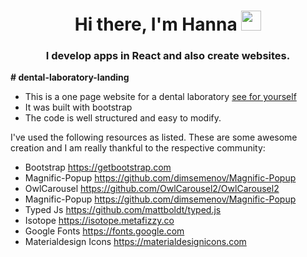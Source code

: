 <h1 align="center">Hi there, I'm Hanna
<img src="https://github.com/blackcater/blackcater/raw/main/images/Hi.gif" height="32"/></h1>
<h3 align="center">I develop apps in React and also create websites.</h3>
<p><b># dental-laboratory-landing</b>

- This is a one page website for a dental laboratory [see for yourself](https://hanna8888.github.io/dental-laboratory-landing/)
- It was built with bootstrap 
- The code is well structured and easy to modify.


I've used the following resources as listed. These are some awesome creation and I am really thankful to the respective community:

- Bootstrap https://getbootstrap.com
- Magnific-Popup https://github.com/dimsemenov/Magnific-Popup
- OwlCarousel https://github.com/OwlCarousel2/OwlCarousel2
- Magnific-Popup https://github.com/dimsemenov/Magnific-Popup
- Typed Js https://github.com/mattboldt/typed.js
- Isotope https://isotope.metafizzy.co
- Google Fonts https://fonts.google.com
- Materialdesign Icons https://materialdesignicons.com
